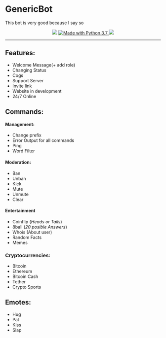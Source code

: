 # GenericBot
This bot is very good because I say so

<p align="center">
  <img src="https://img.shields.io/github/downloads/Paic26/GenericBotName/V2.5/total?color=%239267f0&label=Download%20V2.5&logo=GitHUb&style=for-the-badge">
  <a href="https://www.python.org/downloads/release/python-378/">
    <img src="https://img.shields.io/badge/Made%20With-Python%203.7-blue.svg?style=for-the-badge&logo=Python" alt="Made with Python 3.7">
  </a>
  <img src="https://img.shields.io/badge/deploy_to-heroku-997FBC.svg?style=for-the-badge&logo=Heroku">

---

## Features:

* Welcome Message(+ add role)
* Changing Status
* Cogs
* Support Server
* Invite link
* Website in development
* 24/7 Online
## Commands:

#### Management:

* Change prefix
* Error Output for all commands
* Ping
* Word Filter

#### Moderation:

* Ban
* Unban
* Kick
* Mute
* Unmute
* Clear

#### Entertainment

* Coinflip (_Heads or Tails_)
* 8ball (_20 posible Answers_)
* Whois (About user)
* Random Facts
* Memes

### Cryptocurrencies:

* Bitcoin
* Ethereum
* Bitcoin Cash
* Tether
* Crypto Sports

## Emotes:

* Hug
* Pat
* Kiss
* Slap
